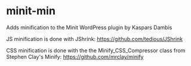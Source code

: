 minit-min
=========

Adds minification to the Minit WordPress plugin by Kaspars Dambis

JS minification is done with JShrink: https://github.com/tedious/JShrink

CSS minification is done with the the Minify_CSS_Compressor class from Stephen Clay's Minify: https://github.com/mrclay/minify